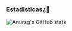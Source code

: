 ### Estadisticas¿🥱

![Anurag's GitHub stats](https://github-readme-stats.vercel.app/api?username=Trippxzz&show_icons=true&theme=dark)

